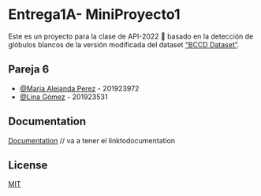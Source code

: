 
# Entrega1A- MiniProyecto1

Este es un proyecto para la clase de API-2022 🔧
basado en la detección de glóbulos blancos de la 
versión modificada del dataset 
[“BCCD Dataset”](https://public.roboflow.com/object-detection/bccd).




## Pareja 6

- [@Maria Alejanda Perez](https://github.com/maperezp) - 201923972 
- [@Lina Gómez](https://github.com/Lina-go) - 201923531


## Documentation

[Documentation](https://linktodocumentation)
// va a tener el linktodocumentation


## License

[MIT](https://choosealicense.com/licenses/mit/)

